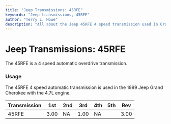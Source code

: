 ```yaml
---
title: "Jeep Transmissions: 45RFE"
keywords: "Jeep transmissions, 45RFE"
author: "Terry L. Howe"
description: "All about the Jeep 45RFE 4 speed transmission used in Grand Cherokees with the 5.9L engine."
---
```

# Jeep Transmissions: 45RFE

The 45RFE is a 4 speed automatic overdrive transmission.

### Usage

The 45RFE 4 speed automatic transmission is used in the 1999 Jeep Grand Cherokee with the 4.7L engine.

| Transmission | 1st  | 2nd | 3rd  | 4th | 5th | Rev  |
|--------------|------|-----|------|-----|-----|------|
| 45RFE        | 3.00 | NA  | 1.00 | NA  |     | 3.00 |